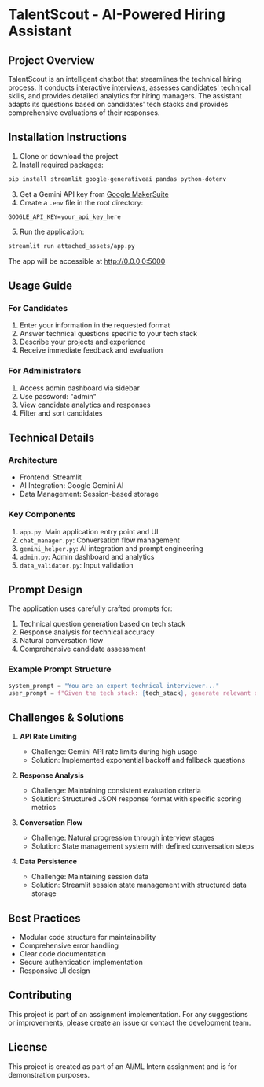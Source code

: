 # TalentScout - AI-Powered Hiring Assistant

## Project Overview
TalentScout is an intelligent chatbot that streamlines the technical hiring process. It conducts interactive interviews, assesses candidates' technical skills, and provides detailed analytics for hiring managers. The assistant adapts its questions based on candidates' tech stacks and provides comprehensive evaluations of their responses.

## Installation Instructions

1. Clone or download the project
2. Install required packages:
```bash
pip install streamlit google-generativeai pandas python-dotenv
```
3. Get a Gemini API key from [Google MakerSuite](https://makersuite.google.com/app/apikey)
4. Create a `.env` file in the root directory:
```
GOOGLE_API_KEY=your_api_key_here
```
5. Run the application:
```bash
streamlit run attached_assets/app.py
```
The app will be accessible at http://0.0.0.0:5000

## Usage Guide

### For Candidates
1. Enter your information in the requested format
2. Answer technical questions specific to your tech stack
3. Describe your projects and experience
4. Receive immediate feedback and evaluation

### For Administrators
1. Access admin dashboard via sidebar
2. Use password: "admin"
3. View candidate analytics and responses
4. Filter and sort candidates

## Technical Details

### Architecture
- Frontend: Streamlit
- AI Integration: Google Gemini AI
- Data Management: Session-based storage

### Key Components
1. `app.py`: Main application entry point and UI
2. `chat_manager.py`: Conversation flow management
3. `gemini_helper.py`: AI integration and prompt engineering
4. `admin.py`: Admin dashboard and analytics
5. `data_validator.py`: Input validation

## Prompt Design

The application uses carefully crafted prompts for:
1. Technical question generation based on tech stack
2. Response analysis for technical accuracy
3. Natural conversation flow
4. Comprehensive candidate assessment

### Example Prompt Structure
```python
system_prompt = "You are an expert technical interviewer..."
user_prompt = f"Given the tech stack: {tech_stack}, generate relevant questions..."
```

## Challenges & Solutions

1. **API Rate Limiting**
   - Challenge: Gemini API rate limits during high usage
   - Solution: Implemented exponential backoff and fallback questions

2. **Response Analysis**
   - Challenge: Maintaining consistent evaluation criteria
   - Solution: Structured JSON response format with specific scoring metrics

3. **Conversation Flow**
   - Challenge: Natural progression through interview stages
   - Solution: State management system with defined conversation steps

4. **Data Persistence**
   - Challenge: Maintaining session data
   - Solution: Streamlit session state management with structured data storage


## Best Practices

- Modular code structure for maintainability
- Comprehensive error handling
- Clear code documentation
- Secure authentication implementation
- Responsive UI design

## Contributing

This project is part of an assignment implementation. For any suggestions or improvements, please create an issue or contact the development team.

## License

This project is created as part of an AI/ML Intern assignment and is for demonstration purposes.